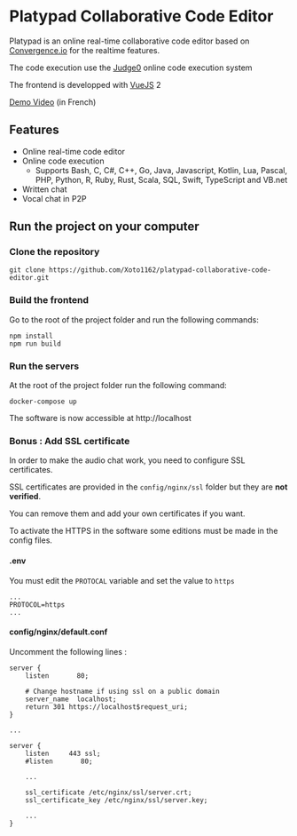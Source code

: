 # Platypad Collaborative Code Editor

Platypad is an online real-time collaborative code editor based on [Convergence.io](https://convergence.io/) for the realtime features.

The code execution use the [Judge0](https://judge0.com/) online code execution system

The frontend is developped with [VueJS](https://vuejs.org/) 2

[Demo Video](https://user-images.githubusercontent.com/13108023/112696544-56536580-8e86-11eb-8552-4b8e167b07d3.mp4) (in French)

## Features

- Online real-time code editor
- Online code execution
  - Supports Bash, C, C#, C++, Go, Java, Javascript, Kotlin, Lua, Pascal, PHP, Python, R, Ruby, Rust, Scala, SQL, Swift, TypeScript and VB.net
- Written chat
- Vocal chat in P2P

## Run the project on your computer

### Clone the repository

```
git clone https://github.com/Xoto1162/platypad-collaborative-code-editor.git
```

### Build the frontend

Go to the root of the project folder and run the following commands:

```
npm install
npm run build
```

### Run the servers

At the root of the project folder run the following command:

```
docker-compose up
```

The software is now accessible at http://localhost

### Bonus : Add SSL certificate

In order to make the audio chat work, you need to configure SSL certificates.

SSL certificates are provided in the `config/nginx/ssl` folder but they are **not verified**.

You can remove them and add your own certificates if you want.

To activate the HTTPS in the software some editions must be made in the config files.

#### .env

You must edit the `PROTOCAL` variable and set the value to `https`

```
...
PROTOCOL=https
...
```

#### config/nginx/default.conf

Uncomment the following lines :

```
server {
    listen       80;

    # Change hostname if using ssl on a public domain
    server_name  localhost;
    return 301 https://localhost$request_uri;
}

...

server {
    listen     443 ssl;
    #listen       80;
    
    ...
    
    ssl_certificate /etc/nginx/ssl/server.crt;
    ssl_certificate_key /etc/nginx/ssl/server.key;
    
    ...
}
```
